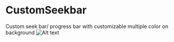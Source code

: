 CustomSeekbar
=============

Custom seek bar/ progress bar with customizable multiple color on background
![Alt text](http://azzits.files.wordpress.com/2013/11/device-2013-11-17-154627.png "Multiple Color CustomSeekBar")
